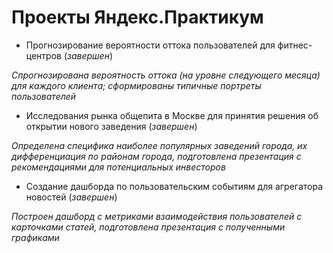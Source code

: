 # Проекты Яндекс.Практикум

- Прогнозирование вероятности оттока пользователей для фитнес-центров (*завершен*)

*Спрогнозирована вероятность оттока (на уровне следующего месяца) для каждого клиента; сформированы типичные портреты пользователей*

- Исследования рынка общепита в Москве для принятия решения об открытии нового заведения (*завершен*)

*Определена специфика наиболее популярных заведений города, их дифференциация по районам города, подготовлена презентация с рекомендациями для потенциальных инвесторов*

- Создание дашборда по пользовательским событиям для агрегатора новостей (*завершен*)

*Построен дашборд с метриками взаимодействия пользователей с карточками статей, подготовлена презентация с полученными графиками*

